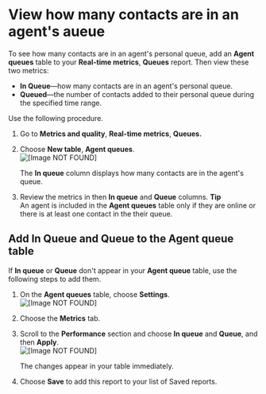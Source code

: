 # View how many contacts are in an agent's aueue<a name="view-contacts-in-agents-queue"></a>

To see how many contacts are in an agent's personal queue, add an **Agent queues** table to your **Real\-time metrics**, **Queues** report\. Then view these two metrics: 
+ **In Queue**—how many contacts are in an agent's personal queue\.
+ **Queued**—the number of contacts added to their personal queue during the specified time range\.

Use the following procedure\. 

1. Go to **Metrics and quality**, **Real\-time metrics**, **Queues\.**

1. Choose **New table**, **Agent queues**\.  
![\[Image NOT FOUND\]](http://docs.aws.amazon.com/connect/latest/adminguide/images/rtm-agent-queues.png)

   The **In queue** column displays how many contacts are in the agent's queue\.

1. Review the metrics in then **In queue** and **Queue** columns\.
**Tip**  
An agent is included in the **Agent queues** table only if they are online or there is at least one contact in the their queue\.

## Add In Queue and Queue to the Agent queue table<a name="add-in-queue-to-agent-table"></a>

If **In queue** or **Queue** don't appear in your **Agent queue** table, use the following steps to add them\.

1. On the **Agent queues** table, choose **Settings**\.  
![\[Image NOT FOUND\]](http://docs.aws.amazon.com/connect/latest/adminguide/images/agent-settings2.png)

1. Choose the **Metrics** tab\.

1. Scroll to the **Performance** section and choose **In queue** and **Queue**, and then **Apply**\.  
![\[Image NOT FOUND\]](http://docs.aws.amazon.com/connect/latest/adminguide/images/rtm-metrics-in-queue.png)

   The changes appear in your table immediately\.

1. Choose **Save** to add this report to your list of Saved reports\. 